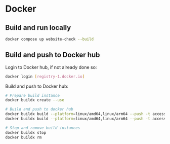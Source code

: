 # Docker

## Build and run locally

```bash
docker compose up website-check --build
```

## Build and push to Docker hub

Login to Docker hub, if not already done so:

```bash
docker login [registry-1.docker.io]
```

Build and push to Docker hub:

```bash
# Prepare build instance
docker buildx create --use

# Build and push to docker hub
docker buildx build --platform=linux/amd64,linux/arm64 --push -t accesspc/website-crawl-and-check:3.0.0 .
docker buildx build --platform=linux/amd64,linux/arm64 --push -t accesspc/website-crawl-and-check:latest .

# Stop and remove build instances
docker buildx stop
docker buildx rm
```
